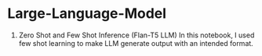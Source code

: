 # Large-Language-Model

1. Zero Shot and Few Shot Inference (Flan-T5 LLM)
   In this notebook, I used few shot learning to make LLM generate output with an intended format.
